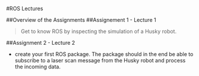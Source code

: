 #ROS Lectures

##Overview of the Assignments
##Assignement 1 - Lecture 1
>Get to know ROS by inspecting the simulation of a Husky robot.

##Assignment 2 - Lecture 2
* create your first ROS package. The package should in the end be
able to subscribe to a laser scan message from the Husky robot and process the incoming
data.